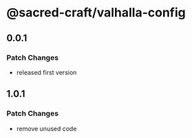 # @sacred-craft/valhalla-config

## 0.0.1

### Patch Changes

- released first version

## 1.0.1

### Patch Changes

- remove unused code
